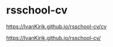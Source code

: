 # rsschool-cv

https://IvanKirik.github.io/rsschool-cv/cv

https://IvanKirik.github.io/rsschool-cv/
